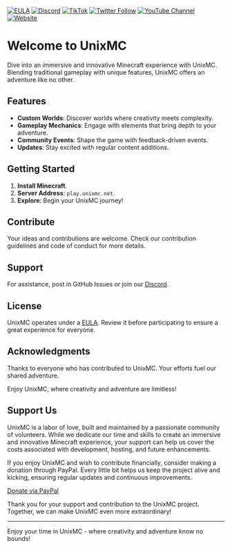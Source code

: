 [![EULA](https://img.shields.io/badge/EULA-Read%20Here-blue.svg)](https://github.com/UnixMC-Project/.github/blob/main/EULA.md)
[![Discord](https://img.shields.io/discord/1057831496926376018.svg?label=&logo=discord&logoColor=ffffff&color=7389D8&labelColor=6A7EC2)](https://discord.gg/unixmc)
[![TikTok](https://img.shields.io/badge/TikTok-%40unixmc-red.svg?logo=tiktok)](https://www.tiktok.com/@unixmc)
[![Twitter Follow](https://img.shields.io/twitter/follow/unixmc?style=social)](https://twitter.com/unixmc)
[![YouTube Channel](https://img.shields.io/badge/YouTube-Subscribe-red.svg?logo=YouTube)](https://www.youtube.com/channel/UNIXMC_CHANNEL_ID)
[![Website](https://img.shields.io/badge/Website-unixmc.net-blue.svg)](https://www.unixmc.net)

# Welcome to UnixMC

Dive into an immersive and innovative Minecraft experience with UnixMC. Blending traditional gameplay with unique features, UnixMC offers an adventure like no other.

## Features

- **Custom Worlds**: Discover worlds where creativity meets complexity.
- **Gameplay Mechanics**: Engage with elements that bring depth to your adventure.
- **Community Events**: Shape the game with feedback-driven events.
- **Updates**: Stay excited with regular content additions.

## Getting Started

1. **Install Minecraft**.
2. **Server Address**: `play.unixmc.net`.
3. **Explore**: Begin your UnixMC journey!

## Contribute

Your ideas and contributions are welcome. Check our contribution guidelines and code of conduct for more details.

## Support

For assistance, post in GitHub Issues or join our [Discord](https://discord.gg/unixmc).

## License

UnixMC operates under a [EULA](https://github.com/UnixMC-Project/.github/blob/main/EULA.md). Review it before participating to ensure a great experience for everyone.

## Acknowledgments

Thanks to everyone who has contributed to UnixMC. Your efforts fuel our shared adventure.

Enjoy UnixMC, where creativity and adventure are limitless!

## Support Us

UnixMC is a labor of love, built and maintained by a passionate community of volunteers. While we dedicate our time and skills to create an immersive and innovative Minecraft experience, your support can help us cover the costs associated with development, hosting, and future enhancements.

If you enjoy UnixMC and wish to contribute financially, consider making a donation through PayPal. Every little bit helps us keep the project alive and kicking, ensuring regular updates and continuous improvements.

[Donate via PayPal](https://paypal.me/talesu)

Thank you for your support and contribution to the UnixMC project. Together, we can make UnixMC even more extraordinary!

---

Enjoy your time in UnixMC - where creativity and adventure know no bounds!


